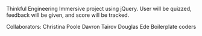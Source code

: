Thinkful Engineering Immersive project using jQuery. User will be quizzed, feedback will be given, and score will be tracked.

Collaborators:
Christina Poole
Davron Tairov
Douglas Ede
Boilerplate coders
